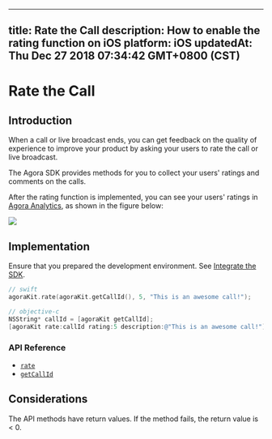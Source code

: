 
---
title: Rate the Call
description: How to enable the rating function on iOS
platform: iOS
updatedAt: Thu Dec 27 2018 07:34:42 GMT+0800 (CST)
---
# Rate the Call
## Introduction

When a call or live broadcast ends, you can get feedback on the quality of experience to improve your product by asking your users to rate the call or live broadcast.

The Agora SDK provides methods for you to collect your users' ratings and comments on the calls.

After the rating function is implemented, you can see your users' ratings in [Agora Analytics](../../en/Voice/aa_guide.md), as shown in the figure below:

![](https://web-cdn.agora.io/docs-files/1545801217929)

## Implementation
Ensure that you prepared the development environment. See [Integrate the SDK](../../en/Voice/ios_audio.md).

```swift
// swift
agoraKit.rate(agoraKit.getCallId(), 5, "This is an awesome call!");
```

```objective-c
// objective-c
NSString* callId = [agoraKit getCallId];
[agoraKit rate:callId rating:5 description:@"This is an awesome call!"]; 
```


### API Reference

- [`rate`](https://docs.agora.io/en/Voice/API%20Reference/oc/Classes/AgoraRtcEngineKit.html#//api/name/rate:rating:description:)
- [`getCallId`](https://docs.agora.io/en/Voice/API%20Reference/oc/Classes/AgoraRtcEngineKit.html#//api/name/getCallId)

## Considerations

The API methods have return values. If the method fails, the return value is < 0.
